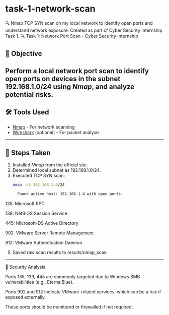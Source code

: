 # task-1-network-scan
🔍 Nmap TCP SYN scan on my local network to identify open ports and understand network exposure. Created as part of Cyber Security Internship Task 1.
🔍 Task 1: Network Port Scan - Cyber Security Internship

## 📌 Objective

Perform a local network port scan to identify open ports on devices in the subnet 192.168.1.0/24 using *Nmap*, and analyze potential risks.
---
## 🛠 Tools Used

- [Nmap](https://nmap.org/) - For network scanning
- [Wireshark](https://www.wireshark.org/) (optional) - For packet analysis

---

## 🧪 Steps Taken

1. Installed *Nmap* from the official site.
2. Determined local subnet as 192.168.1.0/24.
3. Executed TCP SYN scan:
   ```bash
   nmap -sS 192.168.1.0/24

   . Found active host: 192.168.1.4 with open ports:

135: Microsoft RPC

139: NetBIOS Session Service

445: Microsoft-DS Active Directory

902: VMware Server Remote Management

912: VMware Authentication Daemon



5. Saved raw scan results to results/nmap_scan




---

🔐 Security Analysis

Ports 135, 139, 445 are commonly targeted due to Windows SMB vulnerabilities (e.g., EternalBlue).

Ports 902 and 912 indicate VMware-related services, which can be a risk if exposed externally.

These ports should be monitored or firewalled if not required.
